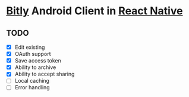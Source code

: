 # [Bitly](https://bitly.com/) Android Client in [React Native](https://facebook.github.io/react-native/)

TODO
---
- [x] Edit existing
- [x] OAuth support
- [x] Save access token
- [x] Ability to archive
- [x] Ability to accept sharing
- [ ] Local caching
- [ ] Error handling
